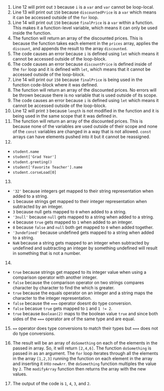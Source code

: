 1. Line 12 will print out ``3`` because ``i`` is a ``var`` and ``var`` cannot be loop-local.
2. Line 13 will print out ``150`` because ``discountedPrice`` is a ``var`` which means it can be accessed outside of the ``for`` loop.
3. Line 14 will print out ``150`` because ``finalPrice`` is a ``var`` within a function. This makes it a function-level variable, which means it can only be used inside the function.
4. The function will return an array of the discounted prices. This is because the function takes each element in the ``prices`` array, applies the ``discount``, and appends the result to the array ``discounted``.
5. The code causes an error because ``i`` is defined using ``let`` which means it cannot be accessed outside of the loop-block.
6. The code causes an error because ``discountPrice`` is defined inside of the ``for`` loop and it is defined with ``let``, which means that it cannot be accessed outside of the loop-block.
7. Line 14 will print our ``150`` because ``finalPrice`` is being used in the function code-block where it was defined.
8. The function will return an array of the discounted prices. No errors will be thrown because there is no variable that is used outside of its scope.
9. The code causes an error because ``i`` is defined using ``let`` which means it cannot be accessed outside of the loop-block.
10. Line 12 will print ``3`` because ``length`` is not modified in the function and it is being used in the same scope that it was defined in.
11. The function will return an array of the discounted prices. This is because none of the variables are used outside of their scope and none of the ``const`` variables are changed in a way that is not allowed. ``const`` arrays can have elements pushed into it but it cannot be reassigned.
12.
- ``student.name``
- ``student['Grad Year']``
- ``student.greeting()``
- ``student['Favorite Teacher'].name``
- ``student.corseLoad[0]``
13.
- ``'32'`` because integers get mapped to their string representation when added to a string.
- ``1`` because strings get mapped to their integer representation when subtracted by an integer.
- ``3`` because null gets mapped to ``0`` when added to a string.
- ``'3null'`` because ``null`` gets mapped to a string when added to a string.
- ``4`` because ``true`` gets mapped to ``1`` when added to an integer.
- ``0`` because ``false`` and ``null`` both get mapped to ``0`` when added together.
- ``'3undefined'`` because undefined gets mapped to a string when added to a string.
- ``NaN`` because a string gets mapped to an integer when subtracted by undefined and subtracting an integer by something undefined will result in something that is not a number.
14.
- ``true`` because strings get mapped to its integer value when using a comparison operator with another integer.
- ``false`` because the comparison operator on two strings compares character by character to find the which is greater.
- ``true`` because the equals operator on an integer and a string maps the character to the integer representation.
- ``false`` because the ``===`` operator doesnt do type conversion.
- ``false`` becasue ``true`` gets mapped to ``1`` and ``1 != 2``. 
- ``true`` because ``Boolean(2)`` maps to the boolean value ``true`` and since both sides of the ``===`` operator are of the same type and are equal.
15. ``==`` operator does type conversions to match their types but ``===`` does not do type conversions.

17. The result will be an array of ``doSomething`` on each of the elements in the passed in array. So, it will return ``[2,4,6]``. The function ``doSomething`` is passed in as an argument. The ``for`` loop iterates through all the elements in the array ``[1,2,3]`` running the function on each element in the array and inserting it into ``newArr``. the ``doSomething`` function multiples the value by ``2``. The ``modifyArray`` function then returns the array with the new values.
18. The output of the code is ``1``, ``4``, ``3``, and ``2``. 